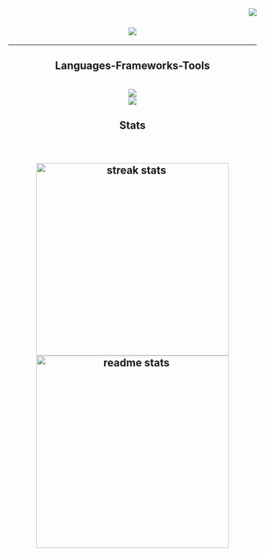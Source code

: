 <img align="right" src="https://visitor-badge.laobi.icu/badge?page_id=ArexanK.ArexanK"/>

<h1 align="center">
  <a href="https://git.io/typing-svg">
<img src="https://readme-typing-svg.herokuapp.com/?
font=Righteous&size=35&center=true&vCenter=true&width=500&height=70&duration=4000&lines=Hi+i'm+Arexan;+and+i'm+a+Frontend+developer+👩🏽‍💻;"/>
  </a>
</h1>

<hr/>
<h2 align="center"> Languages-Frameworks-Tools </h2>
<br/>
<div align="center">
<a href="https://skillicons.dev">
<img src="https://skillicons.dev/icons?i=nodejs,javascript,express,react,typescript,svelte"/><br>
<img src="https://skillicons.dev/icons?i=html,css,tailwind,figma,vscode,git">
</a>
</div>

<h2 align="center"> Stats </h2>
<br>
<h2 align="center">
<img width=390 src="https://streak-stats.demolab.com/?user=ArexanK&count_private=true&border_radius=10" alt="streak stats"/>
<img width=390 src="https://github-readme-state-ArexanK/api?username=ArexanK&countprivate=true&show+icons=true&there=react&rank_icon=github&border_radius10" alt="readme stats" />
<br/>






<!---
ArexanK/ArexanK is a ✨ special ✨ repository because its `README.md` (this file) appears on your GitHub profile.
You can click the Preview link to take a look at your changes.
--->
